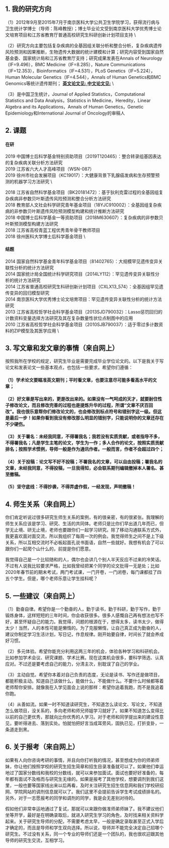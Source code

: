 
## 1. 我的研究方向

（1）2012年9月至2015年7月于南京医科大学公共卫生学院学习，获得流行病与卫生统计学博士（导师：陈峰教授）；博士毕业论文受到南京医科大学优秀博士论文培育项目和江苏省教育厅普通高校研究生科研创新计划项目支持	\

（2）研究方向主要包括复杂疾病的全基因组关联分析和整合分析，复杂疾病遗传风险预测和因果推断，生物遗传大数据的统计建模和计算；研究内容受到国家自然基金委、国家统计局和江苏省教育厅支持；研究成果发表在Annals of Neurology（IF=9.496），BMC Medicine（IF=8.285），Nature Communications（IF=12.353），Bioinformatics（IF=4.531），PLoS Genetics（IF=5.224），Human Molecular Genetics（IF=4.544），Annals of Human Genetics和BMC Genomics等统计遗传期刊； [**英文论文见:**](https://github.com/biostatpzeng/pingzeng/blob/master/publications/English%20publications.md),[**中文论文见:**](https://github.com/biostatpzeng/pingzeng/blob/master/publications/Chinese%20publications.md) \

（3）是中国卫生统计，Journal of Applied Statistics，Computational Statistics and Data Analysis，Statistics in Medicine，Heredity，Linear Algebra and its Applications，Annals of Human Genetics，Genetic Epidemiology和International Journal of Oncology的审稿人


## 2. 课题
#### 在研
2019 中国博士后科学基金特别资助项目（2019T120465）：整合转录组基因表达的复杂疾病关联分析方法研究 \
2019 江苏省六大人才高峰项目（WSN-087）\
2019 徐州市社会发展项目（KC19017）：大健康背景下乳腺癌发病和生存预警预测的机器学习方法研究 \

2018 江苏省自然科学基金项目（BK20181472）：基于狄利克雷过程的全基因组复杂疾病非参数贝叶斯遗传风险预测和整合分析方法研究 \
2018 教育部人文社会科学研究青年基金项目（18YJC910002）：全基因组复杂疾病的非参数贝叶斯遗传风险预测模型构建和统计推断方法研究 \
2018 中国博士后科学基金一等资助项目（2018M630607）：复杂疾病的非参数贝叶斯预测模型构建方法研究 \
2018 江苏省高校青蓝工程优秀青年骨干教师项目 \
2018 徐州医科大学博士后科学基金项目 \

#### 结题
2014 国家自然科学基金青年科学基金项目（81402765）：大规模罕见遗传变异关联性分析的统计方法研究 \
2014 国家统计局全国统计科学研究项目（2014LY112）：罕见遗传变异关联性分析的统计方法研究 \
2014 江苏省普通高校研究生科研创新计划项目（CXLX13_574）：全基因组罕见遗传变异的回归模型研究 \
2014 南京医科大学优秀博士论文培育项目：罕见遗传变异关联性分析的统计方法研究 \
2013 江苏省高校哲学社会科学基金项目（2013SJD790032）：Lasso惩罚回归的计数资料变量选择方法研究及其在复杂数量性状位点制图中的应用 \
2010 江苏省高校哲学社会科学基金项目（2010SJB790037）：适于零过多计数资料的ZIP模型及其医学应用 \


## 3. 写文章和发文章的事情（来自网上）

  按照我所在学校的规定，研究生毕业是需要完成毕业学位论文的。以下是我关于写论文和发表论文一些基本观点，也包括一些要求，希望你们遵循：
  
#### （1）学术论文要瞄准英文期刊；平时看文章，也要注意尽可能多看高水平的文章；

#### （2）好文章是写出来的，更是改出来的。如果没有一气呵成的天才，就要耐住性子修改论文，而且修改完善的过程也是提炼升华的过程，所谓“文章不厌百回改”。我也很乐意帮你们修改论文的，也会修改到标点符号和错别字这一级。但这是最后一步！如果你看到我没有修改那么明显的错别字，只能说明你的文章还存在不少硬伤。

#### （3）关于署名：未经我同意，不得署我名；我若没有实质贡献，或者指导不多，不得署我名；凡是学生主笔的论文，学生为一作；多人合作的论文，按照实质贡献排名；按照学术惯例，导师一般是作为通讯作者。一般而言，作者不会超过四个；

#### （4）关于投稿：论文写不好不投稿；不署我名的文章，可以自由投稿；署我名的文章，未经我同意，不得投稿，一旦我得知，必会联系期刊编辑撤掉本人署名、甚至撤稿。

#### （5）坚守底线：不得抄袭，不得弄虚作假，一经发现，声明撤稿！


## 4. 师生关系（来自网上）

   你们肯定听说过很多研究生师生关系的案例，有的很亲密，有的很紧张。我理解的师生关系应该是学习、研究、生活的共同体。老师只是比你们早出道几年而已，但学无止境、研无止境，老师也要跟你们一起学习研究。除了移动沟通联系方式外，我更喜欢面对面交流，所以我组织了每周一次的例会。我觉得师生之间不是上下级关系，所以互相交流时不必板起面孔说书面语，自然一些就好。我想有机会了可以跟你们一起爬个山什么的，前提是你们愿意。

我觉得自己是一个比较随和的人，偶尔也会讲几个别人半天反应不过来的冷笑话。不过有人说我比较要求严格，比如我曾经把某个同学的论文批得一无是处；比如2020年春节前的期末考试，两门考试课，一门开卷，一门闭卷，每门课都挂了四五个学生。但是，哪个老师乐意让学生挂科呢？


## 5. 一些建议（来自网上）

（1）勤奋自律。希望你是一个勤奋的人，勤于读书，勤于科研，勤于写作，勤于锻炼身体，这样短短的三年时间，你会收获很多。很多人感慨自己再有想法也写不好，甚至怀疑自己的能力。我觉得，问题的根源在于，想得太多，读书太少，做得太少！当然，人的本性可能是懒惰的。为了克服懒惰，让自己真正成为勤奋的人，建议你制定学习生活计划，写日记，作息规律。刚开始要自律，时间长了就会养成好习惯。

（2）多元体验。希望你能充分利用这两三年的机会，体验各种学习和科研机会。比如参加学术会议、研究课题、学术比赛。现在这类机会很多，要科学筛选、认真应对。不过还是要考虑自己的能力，分清主次，别耽误了自己的学业。

（3）主动自觉。希望你本着对自己负责的态度，无论是读书、写作还是做项目，都能积极主动。知道自己该做什么，能做什么，不能做什么。不要什么时候都等着老师帮你安排。就像我在入学见面会上说的那样：希望你追着我跑，而不是我追着你跑。

（4）从善如流。如果一时不知道读研究生，不知道怎么读论文、写论文，不知道怎么做项目，没关系的，多向老师和师兄师姐学习就好了。如果不知道怎么变得比以前的自己更优秀，那就向比你优秀的人学习。对于老师和同学提出来的建设性意见，要听得进去、落到实处。怕就怕把好言当成耳旁风，固执已见，打折变卦，一条道走到黑。


## 6. 关于报考（来自网上）

   如果有人向你咨询考研的事情，并且向你打听我的情况，甚至想成为你的师弟师妹，你让他们按照学校的研究生招生简章和招生目录准备就可以了。如果他们幸运地过了国家分数线和我校的分数线，就可以来参加面试。面试也要好好准备的，每年都有面试不及格而与研究生无缘的。如果是报考了其他学校，想要调剂到我们这里，一般也要等国家线出来以后再看，及时关注研究生招生信息网和我们学校研招网、学院网站的调剂信息就可以了。我们这里不会提前告诉学生考试成绩排名的。另外，对于一志愿报考的同学和调剂的同学，我是会无差别对待的。

   假如他们非常幸运地通过了复试，那就可以来跟你做准师弟师妹了。我不建议他们坐等开学，最好是在明确录取后，就进入研究生学习的角色，及时找来相关资料学起来。关于研究生导师的分配，不需要考虑太早，一般是确定录取甚至正式入学后才确定的，而且是导师和学生双向选择。所以说，导师并不能完全决定自己招哪个研究生。不过没有关系，同一个专业的导师们还是一个团队的，我也很欢迎跟其他导师的研究生交流，互相学习。

